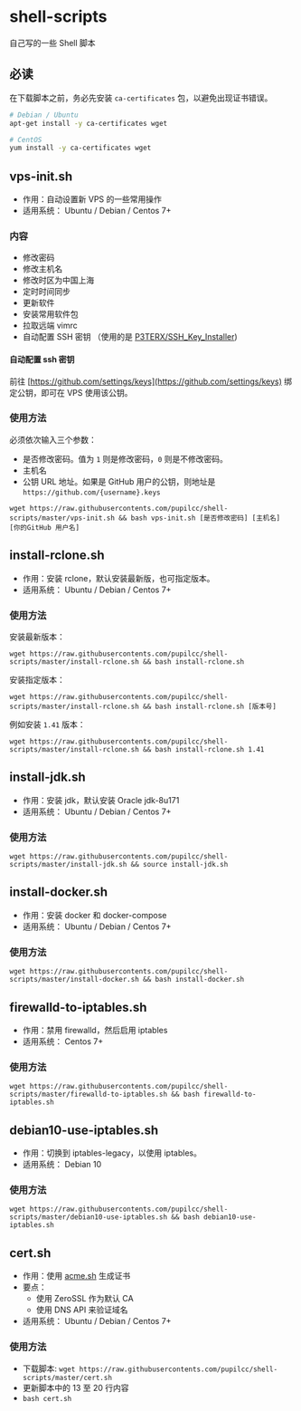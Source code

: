 # shell-scripts

自己写的一些 Shell 脚本

## 必读

在下载脚本之前，务必先安装 `ca-certificates` 包，以避免出现证书错误。

```bash
# Debian / Ubuntu
apt-get install -y ca-certificates wget

# CentOS
yum install -y ca-certificates wget
```

## vps-init.sh

* 作用：自动设置新 VPS 的一些常用操作
* 适用系统： Ubuntu / Debian / Centos 7+

### 内容

* 修改密码
* 修改主机名
* 修改时区为中国上海
* 定时时间同步
* 更新软件
* 安装常用软件包
* 拉取远端 vimrc
* 自动配置 SSH 密钥 （使用的是 [P3TERX/SSH_Key_Installer](https://github.com/P3TERX/SSH_Key_Installer))

#### 自动配置 ssh 密钥

前往 [https://github.com/settings/keys](https://github.com/settings/keys) 绑定公钥，即可在 VPS 使用该公钥。

### 使用方法

必须依次输入三个参数：

* 是否修改密码。值为 `1` 则是修改密码，`0` 则是不修改密码。
* 主机名
* 公钥 URL 地址。如果是 GitHub 用户的公钥，则地址是 `https://github.com/{username}.keys`

`wget https://raw.githubusercontents.com/pupilcc/shell-scripts/master/vps-init.sh && bash vps-init.sh [是否修改密码] [主机名] [你的GitHub 用户名]`

## install-rclone.sh

* 作用：安装 rclone，默认安装最新版，也可指定版本。
* 适用系统： Ubuntu / Debian / Centos 7+

### 使用方法

安装最新版本：

`wget https://raw.githubusercontents.com/pupilcc/shell-scripts/master/install-rclone.sh && bash install-rclone.sh`

安装指定版本：

`wget https://raw.githubusercontents.com/pupilcc/shell-scripts/master/install-rclone.sh && bash install-rclone.sh [版本号]`

例如安装 `1.41` 版本：

`wget https://raw.githubusercontents.com/pupilcc/shell-scripts/master/install-rclone.sh && bash install-rclone.sh 1.41`

## install-jdk.sh

* 作用：安装 jdk，默认安装 Oracle jdk-8u171
* 适用系统： Ubuntu / Debian / Centos 7+

### 使用方法

`wget https://raw.githubusercontents.com/pupilcc/shell-scripts/master/install-jdk.sh && source install-jdk.sh`

## install-docker.sh

* 作用：安装 docker 和 docker-compose
* 适用系统： Ubuntu / Debian / Centos 7+

### 使用方法

`wget https://raw.githubusercontents.com/pupilcc/shell-scripts/master/install-docker.sh && bash install-docker.sh`

## firewalld-to-iptables.sh

* 作用：禁用 firewalld，然后启用 iptables
* 适用系统： Centos 7+

### 使用方法

`wget https://raw.githubusercontents.com/pupilcc/shell-scripts/master/firewalld-to-iptables.sh && bash firewalld-to-iptables.sh`

## debian10-use-iptables.sh

* 作用：切换到 iptables-legacy，以使用 iptables。
* 适用系统： Debian 10

### 使用方法

`wget https://raw.githubusercontents.com/pupilcc/shell-scripts/master/debian10-use-iptables.sh && bash debian10-use-iptables.sh`

## cert.sh

* 作用：使用 [acme.sh](http://acme.sh/) 生成证书
* 要点：
  - 使用 ZeroSSL 作为默认 CA
  - 使用 DNS API 来验证域名
* 适用系统： Ubuntu / Debian / Centos 7+

### 使用方法

* 下载脚本: `wget https://raw.githubusercontents.com/pupilcc/shell-scripts/master/cert.sh`
* 更新脚本中的 13 至 20 行内容
* `bash cert.sh`